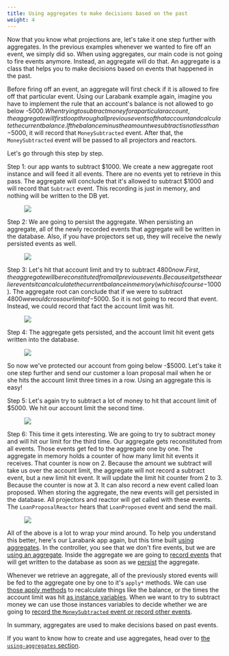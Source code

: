 ```yaml
---
title: Using aggregates to make decisions based on the past
weight: 4
---
```


Now that you know what projections are, let's take it one step further with aggregates. In the previous examples whenever we wanted to fire off an event, we simply did so. When using aggregates, our main code is not going to fire events anymore. Instead, an aggregate will do that. An aggregate is a class that helps you to make decisions based on events that happened in the past.

Before firing off an event, an aggregate will first check if it is allowed to fire off that particular event. Using our Larabank example again, imagine you have to implement the rule that an account's balance is not allowed to go below -$5000. When trying to subtract money for a particular account, the aggregate will first loop through all previous events of that account and calculate the current balance. If the balance minus the amount we subtract is not less than -$5000, it will record that `MoneySubtracted` event. After that, the `MoneySubtracted` event will be passed to all projectors and reactors.

Let's go through this step by step.

Step 1: our app wants to subtract $1000. We create a new aggregate root instance and will feed it all events. There are no events yet to retrieve in this pass. The aggregate will conclude that it's allowed to subtract $1000 and will record that `Subtract` event. This recording is just in memory, and nothing will be written to the DB yet.

<figure class="scheme">
    <img class="scheme_figure" src="/docs/laravel-event-sourcing/v5/images/aggregate-01.svg">
</figure>

Step 2: We are going to persist the aggregate. When persisting an aggregate, all of the newly recorded events that aggregate will be written in the database. Also, if you have projectors set up, they will receive the newly persisted events as well.

<figure class="scheme">
    <img class="scheme_figure" src="/docs/laravel-event-sourcing/v5/images/aggregate-02.svg">
</figure>

Step 3: Let's hit that account limit and try to subtract $4800 now. First, the aggregate will be reconstituted from all previous events. Because it gets the earlier events it can calculate the current balance in memory (which is of course -$1000). The aggregate root can conclude that if we were to subtract $4800 we would cross our limit of -$5000. So it is not going to record that event. Instead, we could record that fact the account limit was hit.

<figure class="scheme">
    <img class="scheme_figure" src="/docs/laravel-event-sourcing/v5/images/aggregate-03.svg">
</figure>

Step 4: The aggregate gets persisted, and the account limit hit event gets written into the database.

<figure class="scheme">
    <img class="scheme_figure" src="/docs/laravel-event-sourcing/v5/images/aggregate-04.svg">
</figure>

So now we've protected our account from going below -\$5000. Let's take it one step further and send our customer a loan proposal mail when he or she hits the account limit three times in a row. Using an aggregate this is easy!

Step 5: Let's again try to subtract a lot of money to hit that account limit of \$5000. We hit our account limit the second time.

<figure class="scheme">
    <img class="scheme_figure" src="/docs/laravel-event-sourcing/v5/images/aggregate-05.svg">
</figure>

Step 6: This time it gets interesting. We are going to try to subtract money and will hit our limit for the third time. Our aggregate gets reconstituted from all events. Those events get fed to the aggregate one by one. The aggregate in memory holds a counter of how many limit hit events it receives. That counter is now on 2. Because the amount we subtract will take us over the account limit, the aggregate will not record a subtract event, but a new limit hit event. It will update the limit hit counter from 2 to 3. Because the counter is now at 3. It can also record a new event called loan proposed. When storing the aggregate, the new events will get persisted in the database. All projectors and reactor will get called with these events. The `LoanProposalReactor` hears that `LoanProposed` event and send the mail.

<figure class="scheme">
    <img class="scheme_figure" src="/docs/laravel-event-sourcing/v5/images/aggregate-06.svg">
</figure>

All of the above is a lot to wrap your mind around. To help you understand this better, here's our Larabank app again, but this time built [using aggregates](https://github.com/spatie/larabank-aggregates). In the controller, you see that we don't fire events, but we are [using an aggregate](https://github.com/spatie/larabank-aggregates/blob/cc9c85fb6569aa9259fe7f9bdd5ee23ec92b0c66/app/Http/Controllers/AccountsController.php#L21-L52). Inside the aggregate we are going to [record events](https://github.com/spatie/larabank-aggregates/blob/cc9c85fb6569aa9259fe7f9bdd5ee23ec92b0c66/app/Domain/Account/AccountAggregateRoot.php#L34) that will get written to the database as soon as we [persist](https://github.com/spatie/larabank-aggregates/blob/cc9c85fb6569aa9259fe7f9bdd5ee23ec92b0c66/app/Http/Controllers/AccountsController.php#L40) the aggregate.

Whenever we retrieve an aggregate, all of the previously stored events will be fed to the aggregate one by one to it's `apply*` methods. We can use [those apply methods](https://github.com/spatie/larabank-aggregates/blob/cc9c85fb6569aa9259fe7f9bdd5ee23ec92b0c66/app/Domain/Account/AccountAggregateRoot.php#L39-L46) to recalculate things like the balance, or the times the account limit was hit [as instance variables](https://github.com/spatie/larabank-aggregates/blob/cc9c85fb6569aa9259fe7f9bdd5ee23ec92b0c66/app/Domain/Account/AccountAggregateRoot.php#L79-L82). When we want to try to subtract money we can use those instances variables to decide whether we are going to [record the `MoneySubtracted` event or record other events](https://github.com/spatie/larabank-aggregates/blob/cc9c85fb6569aa9259fe7f9bdd5ee23ec92b0c66/app/Domain/Account/AccountAggregateRoot.php#L50-L62).

In summary, aggregates are used to make decisions based on past events.

If you want to know how to create and use aggregates, head over to [the `using-aggregates` section](/laravel-event-sourcing/v5/using-aggregates/writing-your-first-aggregate).
